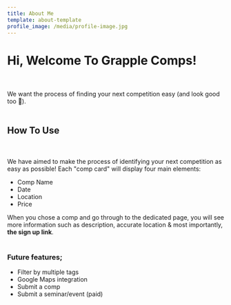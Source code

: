 ```yaml
---
title: About Me
template: about-template
profile_image: /media/profile-image.jpg
---
```


# Hi, Welcome To Grapple Comps!
<br></br>
We want the process of finding your next competition easy (and look good too 💅).
<br></br>
## How To Use
<br></br>
We have aimed to make the process of identifying your next competition as easy as possible! Each "comp card" will display four main elements:
<ul>
<li>Comp Name</li>
<li>Date</li>
<li>Location</li>
<li>Price</li>
</ul>
When you chose a comp and go through to the dedicated page, you will see more information such as description, accurate location & most importantly,<strong> the sign up link</strong>.
<br></br>

### Future features;
<ul>
<li>Filter by multiple tags</li>
<li>Google Maps integration</li>
<li>Submit a comp</li>
<li>Submit a seminar/event (paid)</li>
</ul>
